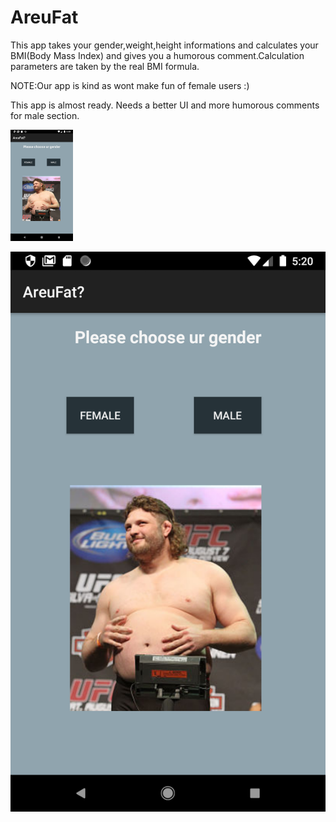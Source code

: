 # AreuFat 

This app takes your gender,weight,height informations and calculates your BMI(Body Mass Index) and gives you a humorous comment.Calculation parameters are taken by the real BMI formula.

NOTE:Our app is kind as wont make fun of female users :)

This app is almost ready. Needs a better UI and more humorous comments for male section.

<img src="PrevImg/1.png"  width= "100">

![](PrevImg/1.png)
